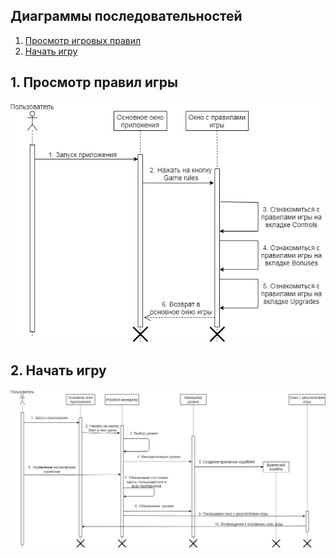 ## Диаграммы последовательностей

1. [Просмотр игровых правил](#check-game-rules)
2. [Начать игру](#start-game)

<a id="check-game-rules"></a>
## 1. Просмотр правил игры
![Upgrades game screen](./images/Check_game_rules_sequence_diagram.png)

<a id="start-game"></a>
## 2. Начать игру
![Upgrades game screen](./images/Start_Game_Sequence_diagram.png)
